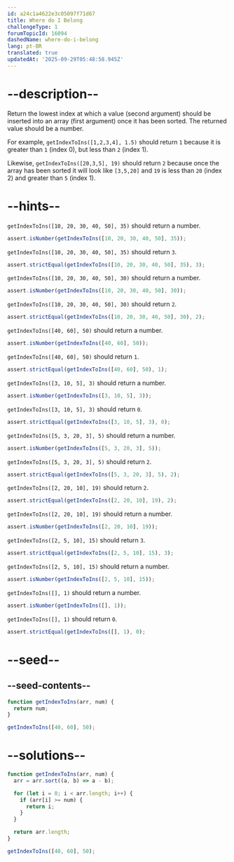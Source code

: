 ```yaml
---
id: a24c1a4622e3c05097f71d67
title: Where do I Belong
challengeType: 1
forumTopicId: 16094
dashedName: where-do-i-belong
lang: pt-BR
translated: true
updatedAt: '2025-09-29T05:48:58.945Z'
---
```


# --description--

Return the lowest index at which a value (second argument) should be inserted into an array (first argument) once it has been sorted. The returned value should be a number.

For example, `getIndexToIns([1,2,3,4], 1.5)` should return `1` because it is greater than `1` (index 0), but less than `2` (index 1).

Likewise, `getIndexToIns([20,3,5], 19)` should return `2` because once the array has been sorted it will look like `[3,5,20]` and `19` is less than `20` (index 2) and greater than `5` (index 1).

# --hints--

`getIndexToIns([10, 20, 30, 40, 50], 35)` should return a number.

```js
assert.isNumber(getIndexToIns([10, 20, 30, 40, 50], 35));
```

`getIndexToIns([10, 20, 30, 40, 50], 35)` should return `3`.

```js
assert.strictEqual(getIndexToIns([10, 20, 30, 40, 50], 35), 3);
```

`getIndexToIns([10, 20, 30, 40, 50], 30)` should return a number.

```js
assert.isNumber(getIndexToIns([10, 20, 30, 40, 50], 30));
```

`getIndexToIns([10, 20, 30, 40, 50], 30)` should return `2`.

```js
assert.strictEqual(getIndexToIns([10, 20, 30, 40, 50], 30), 2);
```

`getIndexToIns([40, 60], 50)` should return a number.

```js
assert.isNumber(getIndexToIns([40, 60], 50));
```

`getIndexToIns([40, 60], 50)` should return `1`.

```js
assert.strictEqual(getIndexToIns([40, 60], 50), 1);
```

`getIndexToIns([3, 10, 5], 3)` should return a number.

```js
assert.isNumber(getIndexToIns([3, 10, 5], 3));
```

`getIndexToIns([3, 10, 5], 3)` should return `0`.

```js
assert.strictEqual(getIndexToIns([3, 10, 5], 3), 0);
```

`getIndexToIns([5, 3, 20, 3], 5)` should return a number.

```js
assert.isNumber(getIndexToIns([5, 3, 20, 3], 5));
```

`getIndexToIns([5, 3, 20, 3], 5)` should return `2`.

```js
assert.strictEqual(getIndexToIns([5, 3, 20, 3], 5), 2);
```

`getIndexToIns([2, 20, 10], 19)` should return `2`.

```js
assert.strictEqual(getIndexToIns([2, 20, 10], 19), 2);
```

`getIndexToIns([2, 20, 10], 19)` should return a number.

```js
assert.isNumber(getIndexToIns([2, 20, 10], 19));
```

`getIndexToIns([2, 5, 10], 15)` should return `3`.

```js
assert.strictEqual(getIndexToIns([2, 5, 10], 15), 3);
```

`getIndexToIns([2, 5, 10], 15)` should return a number.

```js
assert.isNumber(getIndexToIns([2, 5, 10], 15));
```

`getIndexToIns([], 1)` should return a number.

```js
assert.isNumber(getIndexToIns([], 1));
```

`getIndexToIns([], 1)` should return `0`.

```js
assert.strictEqual(getIndexToIns([], 1), 0);
```

# --seed--

## --seed-contents--

```js
function getIndexToIns(arr, num) {
  return num;
}

getIndexToIns([40, 60], 50);
```

# --solutions--

```js
function getIndexToIns(arr, num) {
  arr = arr.sort((a, b) => a - b);

  for (let i = 0; i < arr.length; i++) {
    if (arr[i] >= num) {
      return i;
    }
  }

  return arr.length;
}

getIndexToIns([40, 60], 50);
```
